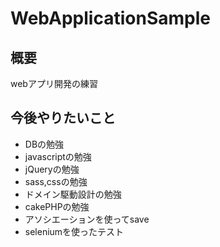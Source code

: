 # WebApplicationSample  

## 概要
webアプリ開発の練習  

## 今後やりたいこと  
- DBの勉強   
- javascriptの勉強   
- jQueryの勉強  
- sass,cssの勉強  
- ドメイン駆動設計の勉強  
- cakePHPの勉強  
- アソシエーションを使ってsave  
- seleniumを使ったテスト  
